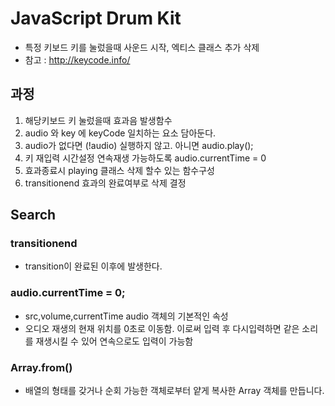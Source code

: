 # JavaScript Drum Kit
- 특정 키보드 키를 눌렀을때 사운드 시작, 엑티스 클래스 추가 삭제
- 참고 : http://keycode.info/

## 과정
1. 해당키보드 키 눌렀을때 효과음 발생함수
2. audio 와 key 에 keyCode 일치하는 요소 담아둔다.
3. audio가 없다면 (!audio) 실행하지 않고. 아니면 audio.play();
4. 키 재입력 시간설정 연속재생 가능하도록 audio.currentTime = 0 
5. 효과종료시 playing 클래스 삭제 할수 있는 함수구성
6. transitionend 효과의 완료여부로 삭제 결정
 
## Search

### transitionend 
- transition이 완료된 이후에 발생한다. 

### audio.currentTime = 0; 
- src,volume,currentTime audio 객체의 기본적인 속성
- 오디오 재생의 현재 위치를 0초로 이동함. 이로써 입력 후 다시입력하면 같은 소리를 재생시킬 수 있어 연속으로도 입력이 가능함

### Array.from() 
- 배열의 형태를 갖거나 순회 가능한 객체로부터 얕게 복사한 Array 객체를 만듭니다.
